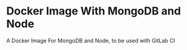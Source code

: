 # Docker Image With MongoDB and Node
A Docker Image For MongoDB and Node, to be used with GitLab CI
